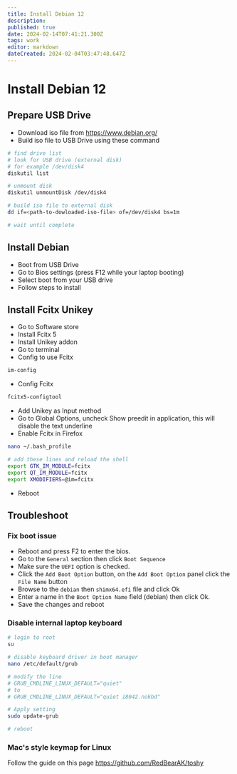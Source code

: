 ```yaml
---
title: Install Debian 12
description: 
published: true
date: 2024-02-14T07:41:21.300Z
tags: work
editor: markdown
dateCreated: 2024-02-04T03:47:48.647Z
---
```


# Install Debian 12

## Prepare USB Drive

- Download iso file from https://www.debian.org/
- Build iso file to USB Drive using these command
```bash
# find drive list
# look for USB drive (external disk)
# for example /dev/disk4
diskutil list

# unmount disk
diskutil unmountDisk /dev/disk4

# build iso file to external disk
dd if=<path-to-dowloaded-iso-file> of=/dev/disk4 bs=1m

# wait until complete
```

## Install Debian

- Boot from USB Drive
- Go to Bios settings (press F12 while your laptop booting)
- Select boot from your USB drive
- Follow steps to install

## Install Fcitx Unikey

- Go to Software store
- Install Fcitx 5
- Install Unikey addon
- Go to terminal
- Config to use Fcitx 
```bash
im-config
```
- Config Fcitx
```bash
fcitx5-configtool
```
- Add Unikey as Input method
- Go to Global Options, uncheck Show preedit in application, this will disable the text underline
- Enable Fcitx in Firefox
```bash
nano ~/.bash_profile

# add these lines and reload the shell
export GTK_IM_MODULE=fcitx
export QT_IM_MODULE=fcitx
export XMODIFIERS=@im=fcitx
```
- Reboot

## Troubleshoot
### Fix boot issue

- Reboot and press F2 to enter the bios.
- Go to the `General` section then click `Boot Sequence`
- Make sure the `UEFI` option is checked.
- Click the `Add Boot Option` button, on the `Add Boot Option` panel click the `File Name` button
- Browse to the `debian` then `shimx64.efi` file and click Ok
- Enter a name in the `Boot Option Name` field (debian) then click Ok.
- Save the changes and reboot

### Disable internal laptop keyboard

```bash
# login to root
su

# disable keyboard driver in boot manager
nano /etc/default/grub

# modify the line 
# GRUB_CMDLINE_LINUX_DEFAULT="quiet"
# to 
# GRUB_CMDLINE_LINUX_DEFAULT="quiet i8042.nokbd"

# Apply setting
sudo update-grub

# reboot
```

### Mac's style keymap for Linux

Follow the guide on this page
https://github.com/RedBearAK/toshy